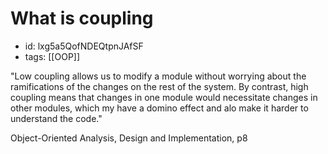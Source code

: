 # What is coupling
* id: lxg5a5QofNDEQtpnJAfSF
* tags: [[OOP]]

"Low coupling allows us to modify a module without worrying about the ramifications of the changes on the rest of the system. By contrast, high coupling means that changes in one module would necessitate changes in other modules, which my have a domino effect and alo make it harder to understand the code."

Object-Oriented Analysis, Design and Implementation, p8